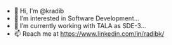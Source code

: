 - 👋 Hi, I’m @kradib
- 👀 I’m interested in Software Development...
- 🌱 I’m currently working with TALA as SDE-3...
- 📫 Reach me at https://www.linkedin.com/in/radibk/

<!---
kradib/kradib is a ✨ special ✨ repository because its `README.md` (this file) appears on your GitHub profile.
You can click the Preview link to take a look at your changes.
--->
